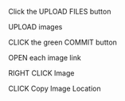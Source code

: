 Click the UPLOAD FILES button

UPLOAD images

CLICK the green COMMIT button

OPEN each image link

RIGHT CLICK Image

CLICK Copy Image Location
